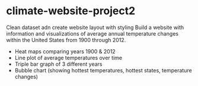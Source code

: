 # climate-website-project2
Clean dataset adn create website layout with styling
Build a website with information and visualizations of average annual temperature changes within the United States from 1900 through 2012.
   - Heat maps comparing years 1900 & 2012
   - Line plot of average temperatures over time
   - Triple bar graph of 3 different years 
   - Bubble chart (showing hottest temperatures, hottest states, temperature changes)

